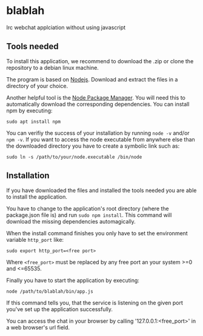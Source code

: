 # blablah
Irc webchat applciation without using javascript

## Tools needed
To install this application, we recommend to download the .zip or clone the repository to a debian linux machine.

The program is based on [Nodejs](https://nodejs.org/en/download/). Download and extract the files in a directory of your choice.

Another helpful tool is the [Node Package Manager](https://www.npmjs.com/). You will need this to automatically download the corresponding dependencies. You can install npm by executing:

```
sudo apt install npm
```

You can verifiy the success of your installation by running `node -v` and/or `npm -v`. If you want to access the node executable from anywhere else than the downloaded directory you have to create a symbolic link such as:

```
sudo ln -s /path/to/your/node.executable /bin/node
```

## Installation

If you have downloaded the files and installed the tools needed you are able to install the application.

You have to change to the application's root directory (where the package.json file is) and run `sudo npm install`. This command will download the missing dependencies automagically.

When the install command finishes you only have to set the environment variable `http_port` like:

```
sudo export http_port=<free port>
```

Where `<free_port>` must be replaced by any free port an your system >=0 and <=65535.

Finally you have to start the application by executing:

```
node /path/to/blablah/bin/app.js
```

If this command tells you, that the service is listening on the given port you've set up the application successfully.

You can access the chat in your browser by calling '127.0.0.1:<free_port>' in a web browser's url field.
